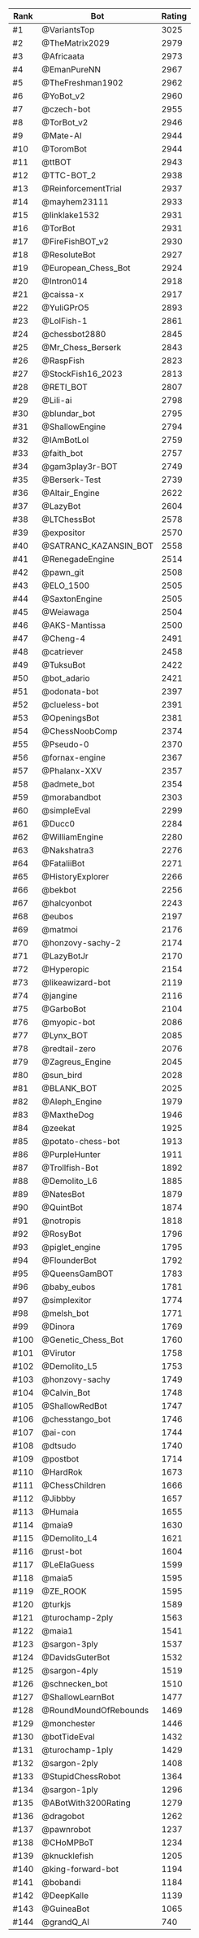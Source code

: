 Rank|Bot|Rating
---|---|---
#1|@VariantsTop|3025
#2|@TheMatrix2029|2979
#3|@Africaata|2973
#4|@EmanPureNN|2967
#5|@TheFreshman1902|2962
#6|@YoBot_v2|2960
#7|@czech-bot|2955
#8|@TorBot_v2|2946
#9|@Mate-AI|2944
#10|@ToromBot|2944
#11|@ttBOT|2943
#12|@TTC-BOT_2|2938
#13|@ReinforcementTrial|2937
#14|@mayhem23111|2933
#15|@linklake1532|2931
#16|@TorBot|2931
#17|@FireFishBOT_v2|2930
#18|@ResoluteBot|2927
#19|@European_Chess_Bot|2924
#20|@Intron014|2918
#21|@caissa-x|2917
#22|@YuliGPrO5|2893
#23|@LolFish-1|2861
#24|@chessbot2880|2845
#25|@Mr_Chess_Berserk|2843
#26|@RaspFish|2823
#27|@StockFish16_2023|2813
#28|@RETI_BOT|2807
#29|@Lili-ai|2798
#30|@blundar_bot|2795
#31|@ShallowEngine|2794
#32|@IAmBotLol|2759
#33|@faith_bot|2757
#34|@gam3play3r-BOT|2749
#35|@Berserk-Test|2739
#36|@Altair_Engine|2622
#37|@LazyBot|2604
#38|@LTChessBot|2578
#39|@expositor|2570
#40|@SATRANC_KAZANSIN_BOT|2558
#41|@RenegadeEngine|2514
#42|@pawn_git|2508
#43|@ELO_1500|2505
#44|@SaxtonEngine|2505
#45|@Weiawaga|2504
#46|@AKS-Mantissa|2500
#47|@Cheng-4|2491
#48|@catriever|2458
#49|@TuksuBot|2422
#50|@bot_adario|2421
#51|@odonata-bot|2397
#52|@clueless-bot|2391
#53|@OpeningsBot|2381
#54|@ChessNoobComp|2374
#55|@Pseudo-0|2370
#56|@fornax-engine|2367
#57|@Phalanx-XXV|2357
#58|@admete_bot|2354
#59|@morabandbot|2303
#60|@simpleEval|2299
#61|@Ducc0|2284
#62|@WilliamEngine|2280
#63|@Nakshatra3|2276
#64|@FataliiBot|2271
#65|@HistoryExplorer|2266
#66|@bekbot|2256
#67|@halcyonbot|2243
#68|@eubos|2197
#69|@matmoi|2176
#70|@honzovy-sachy-2|2174
#71|@LazyBotJr|2170
#72|@Hyperopic|2154
#73|@likeawizard-bot|2119
#74|@jangine|2116
#75|@GarboBot|2104
#76|@myopic-bot|2086
#77|@Lynx_BOT|2085
#78|@redtail-zero|2076
#79|@Zagreus_Engine|2045
#80|@sun_bird|2028
#81|@BLANK_BOT|2025
#82|@Aleph_Engine|1979
#83|@MaxtheDog|1946
#84|@zeekat|1925
#85|@potato-chess-bot|1913
#86|@PurpleHunter|1911
#87|@Trollfish-Bot|1892
#88|@Demolito_L6|1885
#89|@NatesBot|1879
#90|@QuintBot|1874
#91|@notropis|1818
#92|@RosyBot|1796
#93|@piglet_engine|1795
#94|@FlounderBot|1792
#95|@QueensGamBOT|1783
#96|@baby_eubos|1781
#97|@simplexitor|1774
#98|@melsh_bot|1771
#99|@Dinora|1769
#100|@Genetic_Chess_Bot|1760
#101|@Virutor|1758
#102|@Demolito_L5|1753
#103|@honzovy-sachy|1749
#104|@Calvin_Bot|1748
#105|@ShallowRedBot|1747
#106|@chesstango_bot|1746
#107|@ai-con|1744
#108|@dtsudo|1740
#109|@postbot|1714
#110|@HardRok|1673
#111|@ChessChildren|1666
#112|@Jibbby|1657
#113|@Humaia|1655
#114|@maia9|1630
#115|@Demolito_L4|1621
#116|@rust-bot|1604
#117|@LeElaGuess|1599
#118|@maia5|1595
#119|@ZE_ROOK|1595
#120|@turkjs|1589
#121|@turochamp-2ply|1563
#122|@maia1|1541
#123|@sargon-3ply|1537
#124|@DavidsGuterBot|1532
#125|@sargon-4ply|1519
#126|@schnecken_bot|1510
#127|@ShallowLearnBot|1477
#128|@RoundMoundOfRebounds|1469
#129|@monchester|1446
#130|@botTideEval|1432
#131|@turochamp-1ply|1429
#132|@sargon-2ply|1408
#133|@StupidChessRobot|1364
#134|@sargon-1ply|1296
#135|@ABotWith3200Rating|1279
#136|@dragobot|1262
#137|@pawnrobot|1237
#138|@CHoMPBoT|1234
#139|@knucklefish|1205
#140|@king-forward-bot|1194
#141|@bobandi|1184
#142|@DeepKalle|1139
#143|@GuineaBot|1065
#144|@grandQ_AI|740
